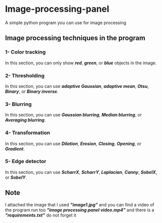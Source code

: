 # Image-processing-panel

A simple python program you can use for image processing

## Image processing techniques in the program
### 1- Color tracking 
In this section, you can only show <strong><em>red</em></strong>, <strong><em>green</em></strong>, or <strong><em>blue</em></strong> objects in the image.

### 2- Thresholding
In this section, you can use <strong><em>adaptive Gaussian</em></strong>, <strong><em>adaptive mean</em></strong>, <strong><em> Otsu</em></strong>, <strong><em>Binary</em></strong>, or <strong><em>Binary inverse</em></strong>.

### 3- Blurring
In this section, you can use <strong><em>Gaussian blurring</em></strong>, <strong><em>Median blurring</em></strong>, or <strong><em>Averaging blurring</em></strong>.

### 4- Transformation
In this section, you can use <strong><em>Dilation</em></strong>, <strong><em>Erosion</em></strong>, <strong><em>Closing</em></strong>, <strong><em>Opening</em></strong>, or <strong><em>Gradient</em></strong>.

### 5- Edge detector
In this section, you can use <strong><em>ScharrX</em></strong>, <strong><em>ScharrY</em></strong>, <strong><em>Laplacian</em></strong>, <strong><em>Canny</em></strong>, <strong><em>SobelX</em></strong>, or <strong><em>SobelY</em></strong>.

## Note
I attached the image that I used <strong><em>"image1.jpg"</em></strong> and you can find a video of the program run too <strong><em>"image processing panel video.mp4"</em></strong> and there is a <strong><em>"requirements.txt"</em></strong> do not forget it
